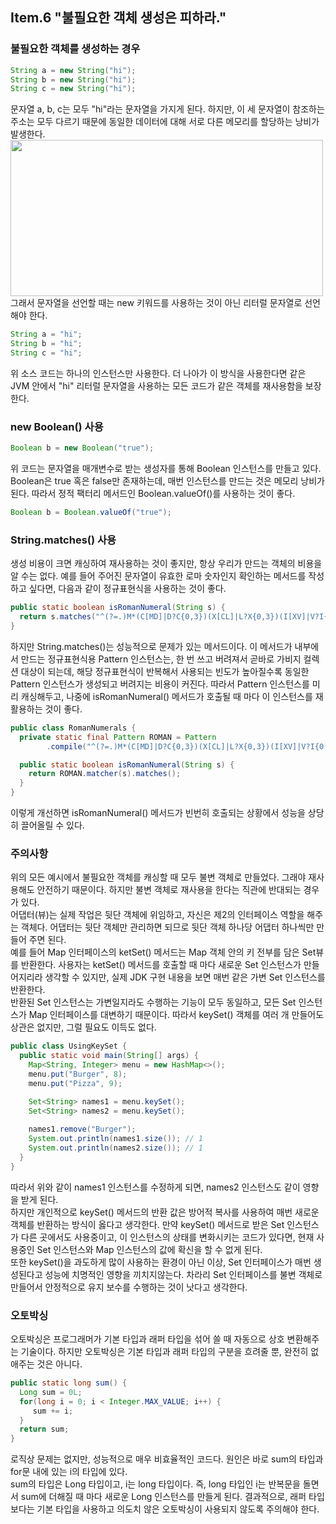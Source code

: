 ## Item.6 "불필요한 객체 생성은 피하라."
### 불필요한 객체를 생성하는 경우
```java
String a = new String("hi");
String b = new String("hi");
String c = new String("hi");
```
문자열 a, b, c는 모두 "hi"라는 문자열을 가지게 된다. 하지만, 이 세 문자열이 참조하는 주소는 모두 다르기 때문에 
동일한 데이터에 대해 서로 다른 메모리를 할당하는 낭비가 발생한다. <br>
<img src="https://github.com/user-attachments/assets/8d3d7d27-8ea8-422f-ae2c-b7168f66ead7" width="500" height="250">
<br>
그래서 문자열을 선언할 때는 new 키워드를 사용하는 것이 아닌 리터럴 문자열로 선언해야 한다. 
<br>
```java
String a = "hi";
String b = "hi";
String c = "hi";
```
위 소스 코드는 하나의 인스턴스만 사용한다. 더 나아가 이 방식을 사용한다면 같은 JVM 안에서 "hi" 리터럴 문자열을 사용하는 모든 코드가
같은 객체를 재사용함을 보장한다.

### new Boolean() 사용
```java
Boolean b = new Boolean("true");
```
위 코드는 문자열을 매개변수로 받는 생성자를 통해 Boolean 인스턴스를 만들고 있다. Boolean은 true 혹은 false만 존재하는데,
매번 인스턴스를 만드는 것은 메모리 낭비가 된다. 따라서 정적 팩터리 메서드인 Boolean.valueOf()를 사용하는 것이 좋다. 
```java
Boolean b = Boolean.valueOf("true");
```

### String.matches() 사용
생성 비용이 크면 캐싱하여 재사용하는 것이 좋지만, 항상 우리가 만드는 객체의 비용을 알 수는 없다. 
예를 들어 주어진 문자열이 유효한 로마 숫자인지 확인하는 메서드를 작성하고 싶다면, 다음과 같이 정규표현식을 사용하는 것이 좋다.
```java
public static boolean isRomanNumeral(String s) {
  return s.matches("^(?=.)M*(C[MD]|D?C{0,3})(X[CL]|L?X{0,3})(I[XV]|V?I{0,3})$");
}
```
하지만 String.matches()는 성능적으로 문제가 있는 메서드이다. 이 메서드가 내부에서 만드는 정규표현식용 Pattern 인스턴스는,
한 번 쓰고 버려져서 곧바로 가비지 컬렉션 대상이 되는데, 해당 정규표현식이 반복해서 사용되는 빈도가 높아질수록 동일한 Pattern 인스턴스가
생성되고 버려지는 비용이 커진다. 따라서 Pattern 인스턴스를 미리 캐싱해두고, 나중에 isRomanNumeral() 메서드가 호출될 때 마다
이 인스턴스를 재활용하는 것이 좋다.
```java
public class RomanNumerals {
  private static final Pattern ROMAN = Pattern
		.compile("^(?=.)M*(C[MD]|D?C{0,3})(X[CL]|L?X{0,3})(I[XV]|V?I{0,3})$");

  public static boolean isRomanNumeral(String s) {
    return ROMAN.matcher(s).matches();
  }
}
```
이렇게 개선하면 isRomanNumeral() 메서드가 빈번히 호출되는 상황에서 성능을 상당히 끌어올릴 수 있다.

### 주의사항
위의 모든 예시에서 불필요한 객체를 캐싱할 때 모두 불변 객체로 만들었다. 그래야 재사용해도 안전하기 때문이다.
하지만 불변 객체로 재사용을 한다는 직관에 반대되는 경우가 있다. <br>
어댑터(뷰)는 실제 작업은 뒷단 객체에 위임하고, 자신은 제2의 인터페이스 역할을 해주는 객체다. 어댑터는 뒷단 객체만 관리하면 되므로
뒷단 객체 하나당 어댑터 하나씩만 만들어 주면 된다. <br>
예를 들어 Map 인터페이스의 ketSet() 메서드는 Map 객체 안의 키 전부를 담은 Set뷰를 반환한다.
사용자는 ketSet() 메서드를 호출할 때 마다 새로운 Set 인스턴스가 만들어지리라 생각할 수 있지만, 실제 JDK 구현 내용을 보면
매번 같은 가변 Set 인스턴스를 반환한다. <br>
반환된 Set 인스턴스는 가변일지라도 수행하는 기능이 모두 동일하고, 모든 Set 인스턴스가 Map 인터페이스를 대변하기 때문이다.
따라서 keySet() 객체를 여러 개 만들어도 상관은 없지만, 그럴 필요도 이득도 없다. 

```java
public class UsingKeySet {
  public static void main(String[] args) {
    Map<String, Integer> menu = new HashMap<>();
    menu.put("Burger", 8);
    menu.put("Pizza", 9);

    Set<String> names1 = menu.keySet();
    Set<String> names2 = menu.keySet();
			
    names1.remove("Burger");
    System.out.println(names1.size()); // 1
    System.out.println(names2.size()); // 1
  }
}
```
따라서 위와 같이 names1 인스턴스를 수정하게 되면, names2 인스턴스도 같이 영향을 받게 된다. <br>
하지만 개인적으로 keySet() 메서드의 반환 값은 방어적 복사를 사용하여 매번 새로운 객체를 반환하는 방식이
옳다고 생각한다. 만약 keySet() 메서드로 받은 Set 인스턴스가 다른 곳에서도 사용중이고, 
이 인스턴스의 상태를 변화시키는 코드가 있다면, 현재 사용중인 Set 인스턴스와 Map 인스턴스의 값에 확신을 할 수 없게 된다. <br>
또한 keySet()을 과도하게 많이 사용하는 환경이 아닌 이상, Set 인터페이스가 매번 생성된다고 성능에
치명적인 영향을 끼치지않는다. 차라리 Set 인터페이스를 불변 객체로 만들어서 안정적으로 유지 보수를 수행하는 것이 낫다고 생각한다.

### 오토박싱
오토박싱은 프로그래머가 기본 타입과 래퍼 타입을 섞어 쓸 때 자동으로 상호 변환해주는 기술이다. 
하지만 오토박싱은 기본 타입과 래퍼 타입의 구분을 흐려줄 뿐, 완전히 없애주는 것은 아니다.
```java
public static long sum() {
  Long sum = 0L;
  for(long i = 0; i < Integer.MAX_VALUE; i++) {
     sum += i;
  }
  return sum;
}
```
로직상 문제는 없지만, 성능적으로 매우 비효율적인 코드다. 원인은 바로 sum의 타입과 for문 내에 있는 i의 타입에 있다. <br>
sum의 타입은 Long 타입이고, i는 long 타입이다. 즉, long 타입인 i는 반복문을 돌면서 sum에 더해질 때 마다 새로운 Long 인스턴스를 만들게 된다.
결과적으로, 래퍼 타입보다는 기본 타입을 사용하고 의도치 않은 오토박싱이 사용되지 않도록 주의해야 한다.


